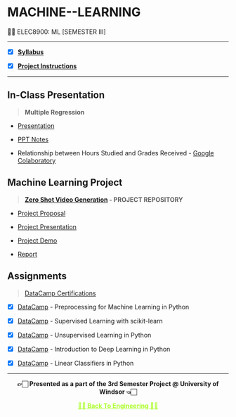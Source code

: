 # MACHINE--LEARNING

 👍🏻 ELEC8900: ML [SEMESTER III]

---
 
 - [X] **[Syllabus](https://github.com/Amey-Thakur/MACHINE--LEARNING/blob/main/Final_GENG8900-MachineLearning-CourseSyllabus-Fall-2023.pdf)**
 
 - [X] **[Project Instructions](https://github.com/Amey-Thakur/MACHINE--LEARNING/blob/main/Course%20Project%20Instructions/Course%20Project_Final.pdf)**

---

## In-Class Presentation

 >**Multiple Regression**

  - [Presentation](https://github.com/Amey-Thakur/MACHINE--LEARNING/blob/main/In-Class%20Presentation/Multiple%20Linear%20Regression.pdf)
  
  - [PPT Notes](https://github.com/Amey-Thakur/MACHINE--LEARNING/blob/main/In-Class%20Presentation/PPT%20Notes.pdf)
  
  - Relationship between Hours Studied and Grades Received - [Google Colaboratory](https://github.com/Amey-Thakur/MACHINE--LEARNING/blob/main/In-Class%20Presentation/Relationship%20between%20Hours%20Studied%20and%20Grades%20Received.ipynb)


## Machine Learning Project

>**[Zero Shot Video Generation](https://github.com/Amey-Thakur/ZERO-SHOT-VIDEO-GENERATION) - PROJECT REPOSITORY**

  - [Project Proposal](https://github.com/Amey-Thakur/MACHINE--LEARNING/blob/main/ML%20Project/Zero-Shot%20Video%20Generation%20-%20Project%20Proposal.pdf)
  
  - [Project Presentation](https://github.com/Amey-Thakur/MACHINE--LEARNING/blob/main/ML%20Project/Zero-Shot%20Video%20Generation.pdf)
  
  - [Project Demo]()
  
  - [Report](https://github.com/Amey-Thakur/MACHINE--LEARNING/blob/main/ML%20Project/Zero-Shot%20Video%20Generation%20Project%20Report.pdf)


## Assignments

 >[DataCamp Certifications](https://github.com/Amey-Thakur/MACHINE--LEARNING/blob/main/datacamp/DataCamp%20Certificates%20-%20Amey%20%5B110107589%5D.pdf)

   - [X] [DataCamp](https://github.com/Amey-Thakur/MACHINE--LEARNING/blob/main/datacamp/DataCamp%20-%20Preprocessing%20for%20Machine%20Learning%20in%20Python.pdf) - Preprocessing for Machine Learning in Python
   
   - [X] [DataCamp](https://github.com/Amey-Thakur/MACHINE--LEARNING/blob/main/datacamp/DataCamp%20-%20Supervised%20Learning%20with%20scikit-learn.pdf) - Supervised Learning with scikit-learn
   
   - [X] [DataCamp](https://github.com/Amey-Thakur/MACHINE--LEARNING/blob/main/datacamp/DataCamp%20-%20Unsupervised%20Learning%20in%20Python.pdf) - Unsupervised Learning in Python
   
   - [X] [DataCamp](https://github.com/Amey-Thakur/MACHINE--LEARNING/blob/main/datacamp/DataCamp%20-%20Introduction%20to%20Deep%20Learning%20in%20Python.pdf) - Introduction to Deep Learning in Python
   
   - [X] [DataCamp](https://github.com/Amey-Thakur/MACHINE--LEARNING/blob/main/datacamp/DataCamp%20-%20Linear%20Classifiers%20in%20Python.pdf) - Linear Classifiers in Python

---

<p align="center"> <b> 👉🏻 Presented as a part of the 3rd Semester Project @ University of Windsor 👈🏻 <b> </p>

<p align="center"><a href='https://github.com/Amey-Thakur/MENG-COMPUTER-ENGINEERING', style='color: greenyellow;'> ✌🏻 Back To Engineering ✌🏻</p>
